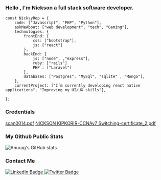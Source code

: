 ### Hello , I'm Nickson a full stack software developer.

```
const NicksyRop = {
    code: ["Javascript", "PHP", "Python"],
    askMeAbout: ["web development", "tech", "Gaming"],
    technologies: {
        frontEnd: {
            css: ["bootstrap"],
            js: ["react"]
        },
        backEnd: {
            js: ["node", ,"express"],
            ruby: ["rails"]
            PHP : ["Laravel"]
        },
        databases: ["Postgres", "MySql", "sqlite" , "Mongo"],
    },
    currentProject: ["I’m currently developing react native applications", "Improving my UI/UX skills"],
    
};

```


### Credentials

[scan0014.pdf](https://github.com/NicksyRop/NicksyRop/files/9001524/scan0014.pdf)
[NICKSON KIPKORIR-CCNAv7 Switching-certificate_2.pdf](https://github.com/NicksyRop/NicksyRop/files/9001530/NICKSON.KIPKORIR-CCNAv7.Switching-certificate_2.pdf)


### My Github Public Stats
![Anurag's GitHub stats](https://github-readme-stats.vercel.app/api?username=NicksyRop&show_icons=true&theme=radical)

### Contact Me
<div id="badges">
  <a href="https://www.linkedin.com/in/nickson-kipkorir-304057150/">
    <img src="https://img.shields.io/badge/LinkedIn-blue?style=for-the-badge&logo=linkedin&logoColor=white" alt="LinkedIn Badge"/>
  </a>
 
  <a href="https://twitter.com/parallelcoder?t=wiNfzukbx3toZyP7fNuP1w&s=09">
    <img src="https://img.shields.io/badge/Twitter-blue?style=for-the-badge&logo=twitter&logoColor=white" alt="Twitter Badge"/>
  </a>
</div>
